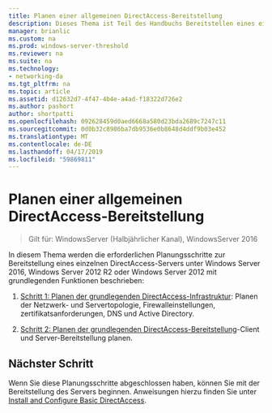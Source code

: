 ```yaml
---
title: Planen einer allgemeinen DirectAccess-Bereitstellung
description: Dieses Thema ist Teil des Handbuchs Bereitstellen eines einzelnen DirectAccess-Servers mithilfe der erste Schritte-Assistenten für Windows Server 2016
manager: brianlic
ms.custom: na
ms.prod: windows-server-threshold
ms.reviewer: na
ms.suite: na
ms.technology:
- networking-da
ms.tgt_pltfrm: na
ms.topic: article
ms.assetid: d12632d7-4f47-4b4e-a4ad-f18322d726e2
ms.author: pashort
author: shortpatti
ms.openlocfilehash: 092628459d0aed6668a580d23bda2689c7247c11
ms.sourcegitcommit: 0d0b32c8986ba7db9536e0b8648d4ddf9b03e452
ms.translationtype: MT
ms.contentlocale: de-DE
ms.lasthandoff: 04/17/2019
ms.locfileid: "59869811"
---
```

# <a name="plan-a-basic-directaccess-deployment"></a>Planen einer allgemeinen DirectAccess-Bereitstellung

>Gilt für: WindowsServer (Halbjährlicher Kanal), WindowsServer 2016

In diesem Thema werden die erforderlichen Planungsschritte zur Bereitstellung eines einzelnen DirectAccess-Servers unter Windows Server 2016, Windows Server 2012 R2 oder Windows Server 2012 mit grundlegenden Funktionen beschrieben:  
  
1.  [Schritt 1: Planen der grundlegenden DirectAccess-Infrastruktur](da-basic-plan-s1-infrastructure.md): Planen der Netzwerk- und Servertopologie, Firewalleinstellungen, zertifikatsanforderungen, DNS und Active Directory.  
  
2.  [Schritt 2: Planen der grundlegenden DirectAccess-Bereitstellung](da-basic-plan-s2-deployment.md)-Client und Server-Bereitstellung planen.  
  
## <a name="next-step"></a>Nächster Schritt  
Wenn Sie diese Planungsschritte abgeschlossen haben, können Sie mit der Bereitstellung des Servers beginnen. Anweisungen hierzu finden Sie unter [Install and Configure Basic DirectAccess](Install-and-Configure-Basic-DirectAccess.md).  
  



